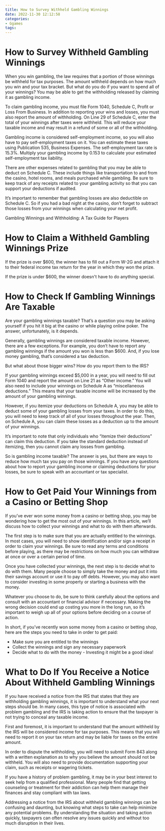 ```yaml
---
title: How to Survey Withheld Gambling Winnings
date: 2022-11-30 12:12:58
categories:
- Ggames
tags:
---
```



#  How to Survey Withheld Gambling Winnings

When you win gambling, the law requires that a portion of those winnings be withheld for tax purposes. The amount withheld depends on how much you win and your tax bracket. But what do you do if you want to spend all of your winnings? You may be able to get the withholding released by claiming it as gambling income.

To claim gambling income, you must file Form 1040, Schedule C, Profit or Loss From Business. In addition to reporting your wins and losses, you must also report the amount of withholding. On Line 29 of Schedule C, enter the total of your winnings after taxes were withheld. This will reduce your taxable income and may result in a refund of some or all of the withholding.

Gambling income is considered self-employment income, so you will also have to pay self-employment taxes on it. You can estimate these taxes using Publication 535, Business Expenses. The self-employment tax rate is 15.3%. Multiply your gambling income by 0.153 to calculate your estimated self-employment tax liability.

There are other expenses related to gambling that you may be able to deduct on Schedule C. These include things like transportation to and from the casino, hotel rooms, and meals purchased while gambling. Be sure to keep track of any receipts related to your gambling activity so that you can support your deductions if audited.

It’s important to remember that gambling losses are also deductible on Schedule C. So if you had a bad night at the casino, don’t forget to subtract those losses from your winnings when calculating your net profit.

Gambling Winnings and Withholding: A Tax Guide for Players

#  How to Claim a Withheld Gambling Winnings Prize

If the prize is over $600, the winner has to fill out a Form W-2G and attach it to their federal income tax return for the year in which they won the prize.

If the prize is under $600, the winner doesn't have to do anything special.

#  How to Check If Gambling Winnings Are Taxable

Are your gambling winnings taxable? That’s a question you may be asking yourself if you hit it big at the casino or while playing online poker. The answer, unfortunately, is it depends.

Generally, gambling winnings are considered taxable income. However, there are a few exceptions. For example, you don’t have to report any gambling winnings if the amount you won is less than $600. And, if you lose money gambling, that’s considered a tax deduction.

But what about those bigger wins? How do you report them to the IRS?

If your gambling winnings exceed $5,000 in a year, you will need to fill out Form 1040 and report the amount on Line 21 as “Other income.” You will also need to include your winnings on Schedule A as “miscellaneous deductions.” This means that your taxable income will be increased by the amount of your gambling winnings.

However, if you itemize your deductions on Schedule A, you may be able to deduct some of your gambling losses from your taxes. In order to do this, you will need to keep track of all of your losses throughout the year. Then, on Schedule A, you can claim these losses as a deduction up to the amount of your winnings.

It’s important to note that only individuals who “itemize their deductions” can claim this deduction. If you take the standard deduction instead of itemizing, then you cannot claim any losses from gambling.

So is gambling income taxable? The answer is yes, but there are ways to reduce how much tax you pay on those winnings. If you have any questions about how to report your gambling income or claiming deductions for your losses, be sure to speak with an accountant or tax specialist.

#  How to Get Paid Your Winnings from a Casino or Betting Shop

If you’ve ever won some money from a casino or betting shop, you may be wondering how to get the most out of your winnings. In this article, we’ll discuss how to collect your winnings and what to do with them afterwards.

The first step is to make sure that you are actually entitled to the winnings. In most cases, you will need to show identification and/or sign a receipt in order to claim your winnings. Be sure to read any terms and conditions before playing, as there may be restrictions on how much you can withdraw at once or over a certain period of time.

Once you have collected your winnings, the next step is to decide what to do with them. Many people choose to simply take the money and put it into their savings account or use it to pay off debts. However, you may also want to consider investing in some property or starting a business with the money.

Whatever you choose to do, be sure to think carefully about the options and consult with an accountant or financial advisor if necessary. Making the wrong decision could end up costing you more in the long run, so it’s important to weigh up all of your options before deciding on a course of action.

In short, if you’ve recently won some money from a casino or betting shop, here are the steps you need to take in order to get paid:

- Make sure you are entitled to the winnings
- Collect the winnings and sign any necessary paperwork
- Decide what to do with the money - Investing it might be a good idea!

#  What to Do If You Receive a Notice About Withheld Gambling Winnings

If you have received a notice from the IRS that states that they are withholding gambling winnings, it is important to understand what your next steps should be. In many cases, this type of notice is associated with problem gambling and the IRS is taking action to ensure that the taxpayer is not trying to conceal any taxable income.

First and foremost, it is important to understand that the amount withheld by the IRS will be considered income for tax purposes. This means that you will need to report it on your tax return and may be liable for taxes on the entire amount.

In order to dispute the withholding, you will need to submit Form 843 along with a written explanation as to why you believe the amount should not be withheld. You will also need to provide documentation supporting your claim, such as receipts or wagering tickets.

If you have a history of problem gambling, it may be in your best interest to seek help from a qualified professional. Many people find that getting counseling or treatment for their addiction can help them manage their finances and stay compliant with tax laws.

Addressing a notice from the IRS about withheld gambling winnings can be confusing and daunting, but knowing what steps to take can help minimize any potential problems. By understanding the situation and taking action quickly, taxpayers can often resolve any issues quickly and without too much disruption in their lives.